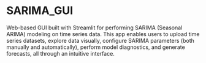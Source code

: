 # SARIMA_GUI
Web-based GUI built with Streamlit for performing SARIMA (Seasonal ARIMA) modeling on time series data. This app enables users to upload time series datasets, explore data visually, configure SARIMA parameters (both manually and automatically), perform model diagnostics, and generate forecasts, all through an intuitive interface.
